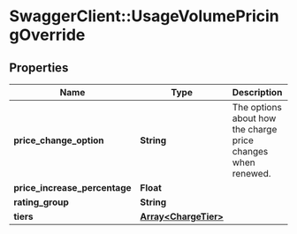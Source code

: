 # SwaggerClient::UsageVolumePricingOverride

## Properties
Name | Type | Description | Notes
------------ | ------------- | ------------- | -------------
**price_change_option** | **String** | The options about how the charge price changes when renewed. | [optional] 
**price_increase_percentage** | **Float** |  | [optional] 
**rating_group** | **String** |  | [optional] 
**tiers** | [**Array&lt;ChargeTier&gt;**](ChargeTier.md) |  | [optional] 


